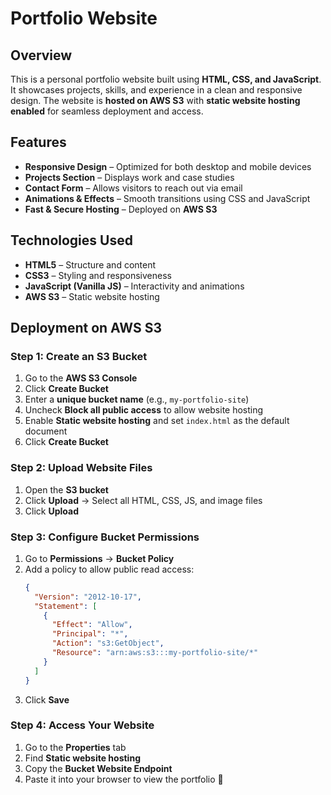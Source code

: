 
# Portfolio Website

## Overview
This is a personal portfolio website built using **HTML, CSS, and JavaScript**. It showcases projects, skills, and experience in a clean and responsive design. The website is **hosted on AWS S3** with **static website hosting enabled** for seamless deployment and access.

## Features
- **Responsive Design** – Optimized for both desktop and mobile devices  
- **Projects Section** – Displays work and case studies  
- **Contact Form** – Allows visitors to reach out via email  
- **Animations & Effects** – Smooth transitions using CSS and JavaScript  
- **Fast & Secure Hosting** – Deployed on **AWS S3** 

## Technologies Used
- **HTML5** – Structure and content  
- **CSS3** – Styling and responsiveness  
- **JavaScript (Vanilla JS)** – Interactivity and animations  
- **AWS S3** – Static website hosting  


## Deployment on AWS S3
### Step 1: Create an S3 Bucket  
1. Go to the **AWS S3 Console**  
2. Click **Create Bucket**  
3. Enter a **unique bucket name** (e.g., `my-portfolio-site`)  
4. Uncheck **Block all public access** to allow website hosting  
5. Enable **Static website hosting** and set `index.html` as the default document  
6. Click **Create Bucket**  

### Step 2: Upload Website Files  
1. Open the **S3 bucket**  
2. Click **Upload** → Select all HTML, CSS, JS, and image files  
3. Click **Upload**  

### Step 3: Configure Bucket Permissions  
1. Go to **Permissions** → **Bucket Policy**  
2. Add a policy to allow public read access:
   ```json
   {
     "Version": "2012-10-17",
     "Statement": [
       {
         "Effect": "Allow",
         "Principal": "*",
         "Action": "s3:GetObject",
         "Resource": "arn:aws:s3:::my-portfolio-site/*"
       }
     ]
   }
   ```
3. Click **Save**  

### Step 4: Access Your Website  
1. Go to the **Properties** tab  
2. Find **Static website hosting**  
3. Copy the **Bucket Website Endpoint**  
4. Paste it into your browser to view the portfolio 🎉  
